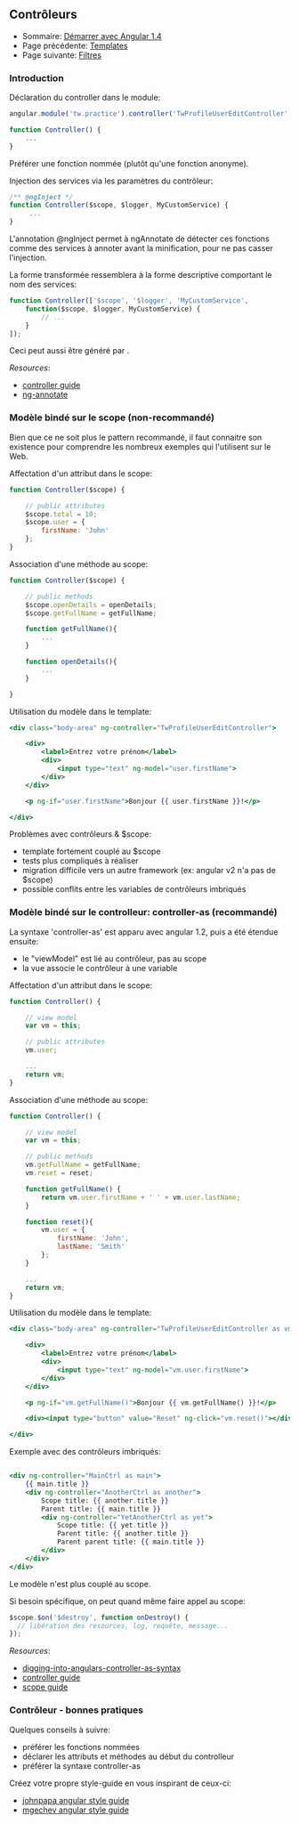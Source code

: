 ## Contrôleurs

* Sommaire: [Démarrer avec Angular 1.4](01.00.angular-bases.documentation-fr.md)
* Page précédente: [Templates](01.04.templates-fr.md)
* Page suivante: [Filtres](01.06.filtres-fr.md)

### Introduction

Déclaration du controller dans le module:

``` js
angular.module('tw.practice').controller('TwProfileUserEditController', Controller);

function Controller() {
    ...
}
```

Préférer une fonction nommée (plutôt qu'une fonction anonyme).

Injection des services via les paramètres du contrôleur:

``` js
/** @ngInject */
function Controller($scope, $logger, MyCustomService) {
     ...
}
```

L'annotation @ngInject permet à ngAnnotate de détecter ces fonctions comme des services à annoter avant la minification, pour ne pas casser l'injection.

La forme transformée ressemblera à la forme descriptive comportant le nom des services:

``` js
function Controller(['$scope', '$logger', 'MyCustomService', 
    function($scope, $logger, MyCustomService) {
        // ...
    }
]);

```

Ceci peut aussi être généré par .

*Resources*: 

* [controller guide](https://code.angularjs.org/1.4.7/docs/guide/controller)
* [ng-annotate](https://github.com/olov/ng-annotate)



### Modèle bindé sur le scope (non-recommandé)

Bien que ce ne soit plus le pattern recommandé, il faut connaitre son existence pour comprendre les nombreux exemples qui l'utilisent sur le Web.

Affectation d'un attribut dans le scope:

``` js
function Controller($scope) {

    // public attributes
    $scope.total = 10;
    $scope.user = {
        firstName: 'John'
    };
}
```

Association d'une méthode au scope:

``` js
function Controller($scope) {

    // public methods
    $scope.openDetails = openDetails;
    $scope.getFullName = getFullName;

    function getFullName(){
        ...
    }

    function openDetails(){
        ...
    }

}
```

Utilisation du modèle dans le template:

``` handlebars
<div class="body-area" ng-controller="TwProfileUserEditController">

    <div>
        <label>Entrez votre prénom</label>
        <div>
            <input type="text" ng-model="user.firstName">
        </div>
    </div>

    <p ng-if="user.firstName">Bonjour {{ user.firstName }}!</p>

</div>
```

Problèmes avec contrôleurs & $scope:
* template fortement couplé au $scope
* tests plus compliqués à réaliser
* migration difficile vers un autre framework (ex: angular v2 n'a pas de $scope)
* possible conflits entre les variables de contrôleurs imbriqués

### Modèle bindé sur le controlleur: controller-as (recommandé)

La syntaxe 'controller-as' est apparu avec angular 1.2, puis a été étendue ensuite:
* le "viewModel" est lié au contrôleur, pas au scope
* la vue associe le contrôleur à une variable


Affectation d'un attribut dans le scope:

``` js
function Controller() {

    // view model
    var vm = this;

    // public attributes
    vm.user;

    ...
    return vm;
}
```

Association d'une méthode au scope:

``` js
function Controller() {

    // view model
    var vm = this;

    // public methods
    vm.getFullName = getFullName;
    vm.reset = reset;

    function getFullName() {
        return vm.user.firstName + ' ' + vm.user.lastName;
    }

    function reset(){
        vm.user = {
            firstName: 'John',
            lastName: 'Smith'
        };
    }

    ...
    return vm;
}
```   
Utilisation du modèle dans le template:

``` handlebars
<div class="body-area" ng-controller="TwProfileUserEditController as vm">

    <div>
        <label>Entrez votre prénom</label>
        <div>
            <input type="text" ng-model="vm.user.firstName">
        </div>
    </div>

    <p ng-if="vm.getFullName()">Bonjour {{ vm.getFullName() }}!</p>

    <div><input type="button" value="Reset" ng-click="vm.reset()"></div>

</div>
```

Exemple avec des contrôleurs imbriqués:

``` handlebars

<div ng-controller="MainCtrl as main">
    {{ main.title }}
    <div ng-controller="AnotherCtrl as another">
        Scope title: {{ another.title }}
        Parent title: {{ main.title }}
        <div ng-controller="YetAnotherCtrl as yet">
            Scope title: {{ yet.title }}
            Parent title: {{ another.title }}
            Parent parent title: {{ main.title }}
        </div>
    </div>
</div>
```

Le modèle n'est plus couplé au scope.
    
Si besoin spécifique, on peut quand même faire appel au scope:

``` js
$scope.$on('$destroy', function onDestroy() {
  // libération des resources, log, requête, message...
});
```

*Resources*: 

* [digging-into-angulars-controller-as-syntax](http://toddmotto.com/digging-into-angulars-controller-as-syntax)
* [controller guide](https://code.angularjs.org/1.4.7/docs/guide/controller)
* [scope guide](https://code.angularjs.org/1.4.7/docs/guide/scope)

### Contrôleur - bonnes pratiques

Quelques conseils à suivre:

* préférer les fonctions nommées
* déclarer les attributs et méthodes au début du controlleur
* préférer la syntaxe controller-as

Créez votre propre style-guide en vous inspirant de ceux-ci:

* [johnpapa angular style guide](https://github.com/johnpapa/angular-styleguide)
* [mgechev angular style guide](https://github.com/mgechev/angularjs-style-guide)